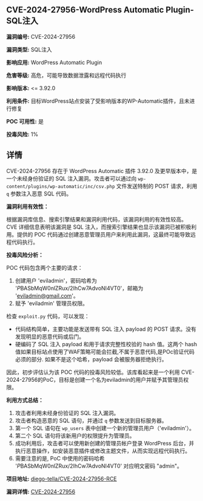 ## CVE-2024-27956-WordPress Automatic Plugin-SQL注入

**漏洞编号:** CVE-2024-27956

**漏洞类型:** SQL注入

**影响应用:** WordPress Automatic Plugin

**危害等级:** 高危，可能导致数据泄露和远程代码执行

**影响版本:** <= 3.92.0

**利用条件:** 目标WordPress站点安装了受影响版本的WP-Automatic插件，且未进行修复

**POC 可用性:** 是

**投毒风险:** 1%

## 详情

CVE-2024-27956 存在于 WordPress Automatic 插件 3.92.0 及更早版本中，是一个未经身份验证的 SQL 注入漏洞。攻击者可以通过向 `wp-content/plugins/wp-automatic/inc/csv.php` 文件发送特制的 POST 请求，利用 `q` 参数注入恶意 SQL 代码。 

**漏洞利用有效性：**

根据漏洞库信息、搜索引擎结果和漏洞利用代码，该漏洞利用的有效性较高。CVE 详细信息表明该漏洞是 SQL 注入，而搜索引擎结果也显示该漏洞已被积极利用。提供的 POC 代码通过创建恶意管理员用户来利用此漏洞，这最终可能导致远程代码执行。

**投毒风险分析：**

POC 代码包含两个主要的请求：

1.  创建用户 'eviladmin'，密码哈希为 '$P$BASbMqW0nlZRux/2IhCw7AdvoNI4VT0'，邮箱为 'eviladmin@gmail.com'。
2.  赋予 'eviladmin' 管理员权限。

检查 `exploit.py` 代码，可以发现：
*  代码结构简单，主要功能是发送带有 SQL 注入 payload 的 POST 请求。没有发现明显的恶意代码或后门。
*  硬编码了 SQL 注入 payload 和用于请求完整性校验的 hash 值。这两个 hash 值如果目标站点使用了WAF策略可能会拦截,不属于恶意代码,是POc验证代码必须的部分. 如果不是这个哈希，payload 会被服务器拒绝执行。

因此，初步评估认为该 POC 代码的投毒风险较低。该库看起来是一个利用 CVE-2024-27956的PoC，目标是创建一个名为eviladmin的用户并赋予其管理员权限。

**利用方式总结：**

1.  攻击者利用未经身份验证的 SQL 注入漏洞。
2.  攻击者构造恶意的 SQL 语句，并通过 `q` 参数发送到目标服务器。
3.  第一个 SQL 语句在 `wp_users` 表中创建一个新的管理员用户（'eviladmin'）。
4.  第二个 SQL 语句将该新用户的权限提升为管理员。
5.  成功利用后，攻击者可以使用新创建的管理员帐户登录 WordPress 后台，并执行恶意操作，如安装恶意插件或修改主题文件，从而实现远程代码执行。
6.  需要注意的是, PoC 中使用的密码哈希 '$P$BASbMqW0nlZRux/2IhCw7AdvoNI4VT0' 对应明文密码 "admin"。

**项目地址:** [diego-tella/CVE-2024-27956-RCE](https://github.com/diego-tella/CVE-2024-27956-RCE)

**漏洞详情:** [CVE-2024-27956](https://nvd.nist.gov/vuln/detail/CVE-2024-27956)